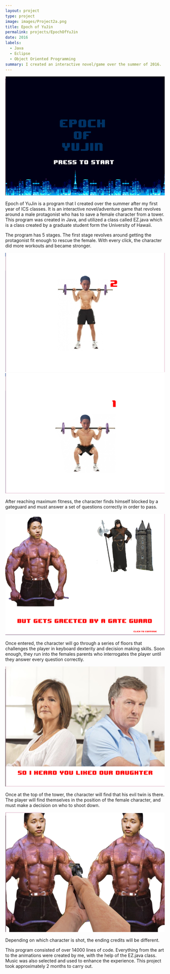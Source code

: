 ```yaml
---
layout: project
type: project
image: images/Project2a.png
title: Epoch of YuJin
permalink: projects/EpochOfYuJin
date: 2016
labels:
  - Java
  - Eclipse
  - Object Oriented Programming
summary: I created an interactive novel/game over the summer of 2016.
---
```


<img class="ui large middle rounded image" src="../images/Project2a.png">

Epoch of YuJin is a program that I created over the summer after my first year of ICS classes. It is an interactive novel/adventure game that revolves around a male protagonist who has to save a female character from a tower. This program was created in Java, and utilized a class called EZ.java which is a class created by a graduate student form the University of Hawaii. 

The program has 5 stages. The first stage revolves around getting the protagonist fit enough to rescue the female. With every click, the character did more workouts and became stronger.

<img class="ui medium right floated rounded image" src="../images/Project2c.png">
<img class="ui medium right rounded image" src="../images/Project2b.png">

After reaching maximum fitness, the character finds himself blocked by a gateguard and must answer a set of questions correctly in order to pass.

<img class="ui medium center rounded image" src="../images/Project2d.png">

Once entered, the character will go through a series of floors that challenges the player in keyboard dexterity and decision making skills. Soon enough, they run into the females parents who interrogates the player until they answer every question correctly. 

<img class="ui medium left floated rounded image" src="../images/Project2e.png">

Once at the top of the tower, the character will find that his evil twin is there. The player will find themselves in the position of the female character, and must make a decision on who to shoot down. 

<img class="ui medium right floated rounded image" src="../images/Project2f.png">

Depending on which character is shot, the ending credits will be different. 

This program consisted of over 14000 lines of code. Everything from the art to the animations were created by me, with the help of the EZ.java class. Music was also selected and used to enhance the experience. This project took approximately 2 months to carry out.
